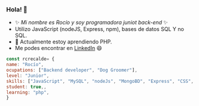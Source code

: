 ### Hola! 👋
- ✨ *Mi nombre es Rocío y soy programadora juniot back-end* ✨
- Utilizo JavaScript (nodeJS, Express, npm), bases de datos SQL Y no SQL.
- 🌱 Actualmente estoy aprendiendo PHP.
- Me podes encontrar en [LinkedIn](https://www.linkedin.com/in/roc%C3%ADo-recalde-b4a399265/)  😄  

```javascript
const rcrecalde= {
name: "Rocío",
ocupations: ["Backend developer", "Dog Groomer"],
level: "Junior",
skills: ["JavaScript", "MySQL", "nodeJs", "MongoBD", "Express", "CSS", "HTML5", "Bootstrap", "npm", "MVC", "CRUM", "Git", "GitHub", "REST"],
student: true,,
learning: "php",
}
```
